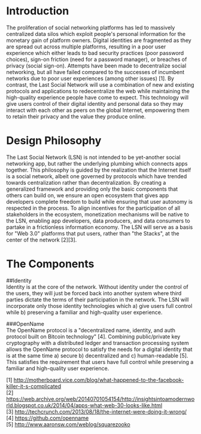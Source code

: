 # Introduction  
The proliferation of social networking platforms has led to massively centralized data silos which exploit people's personal information for the monetary gain of platform owners. Digital identities are fragmented as they are spread out across multiple platforms, resulting in a poor user experience which either leads to bad security practices (poor password choices), sign-on friction (need for a password manager), or breaches of privacy (social sign-on). Attempts have been made to decentralize social networking, but all have failed compared to the successes of incumbent networks due to poor user experiences (among other issues) [1]. By contrast, the Last Social Network will use a combination of new and existing protocols and applications to redecentralize the web while maintaining the high-quality experience people have come to expect. This technology will give users control of their digital identity and personal data so they may interact with each other as peers on the global Internet, empowering them to retain their privacy and the value they produce online.

# Design Philosophy  
The Last Social Network (LSN) is not intended to be yet-another social networking app, but rather the underlying plumbing which connects apps together. This philosophy is guided by the realization that the Internet itself is a social network, albeit one governed by protocols which have trended towards centralization rather than decentralization. By creating a generalized framework and providing only the basic components that others can build on, we ensure an open ecosystem that gives app developers complete freedom to build while ensuring that user autonomy is respected in the process. To align incentives for the participation of all stakeholders in the ecosystem, monetization mechanisms will be native to the LSN, enabling app developers, data producers, and data consumers to partake in a frictionless information economy. The LSN will serve as a basis for "Web 3.0" platforms that put users, rather than "the Stacks", at the center of the network [2][3]. 

# The Components  

##Identity  
Identity is at the core of the network. Without identity under the control of the users, they will just be forced back into another system where third parties dictate the terms of their participation in the network. The LSN will incorporate only those identity technologies which a) give users full control while b) preserving a familiar and high-quality user experience.

###OpenName  
The OpenName protocol is a "decentralized name, identity, and auth protocol built on Bitcoin technology" [4]. Combining public/private key cryptography with a distributed ledger and transaction processing system allows the OpenName protocol to satisfy the needs for a digital identity that is at the same time a) secure b) decentralized and c) human-readable [5]. This satisfies the requirement that users have full control while preserving a familiar and high-quality user experience.  


[1] http://motherboard.vice.com/blog/what-happened-to-the-facebook-killer-it-s-complicated  
[2] https://web.archive.org/web/20140701054154/http://insightsintoamodernworld.blogspot.co.uk/2014/04/apps-what-web-30-looks-like.html  
[3] http://techcrunch.com/2013/08/18/the-internet-were-doing-it-wrong/  
[4] https://github.com/openname  
[5] http://www.aaronsw.com/weblog/squarezooko  